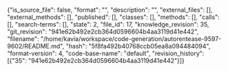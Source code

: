 {"is_source_file": false, "format": "", "description": "", "external_files": [], "external_methods": [], "published": [], "classes": [], "methods": [], "calls": [], "search-terms": [], "state": 2, "file_id": 17, "knowledge_revision": 35, "git_revision": "941e62b492e2cb364d0596604b4aa3119d41e442", "filename": "/home/kavia/workspace/code-generation/autorentease-9597-9602/README.md", "hash": "5f8fa492b40768ccb05ea8a094484094", "format-version": 4, "code-base-name": "default", "revision_history": [{"35": "941e62b492e2cb364d0596604b4aa3119d41e442"}]}